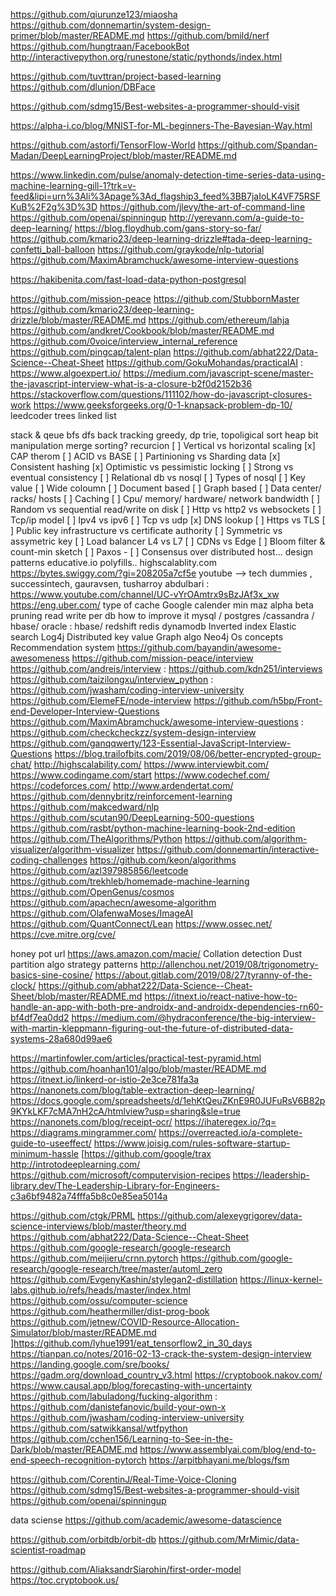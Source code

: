 https://github.com/qiurunze123/miaosha
https://github.com/donnemartin/system-design-primer/blob/master/README.md
https://github.com/bmild/nerf
https://github.com/hungtraan/FacebookBot
http://interactivepython.org/runestone/static/pythonds/index.html

https://github.com/tuvttran/project-based-learning
https://github.com/dlunion/DBFace

https://github.com/sdmg15/Best-websites-a-programmer-should-visit

https://alpha-i.co/blog/MNIST-for-ML-beginners-The-Bayesian-Way.html

https://github.com/astorfi/TensorFlow-World
https://github.com/Spandan-Madan/DeepLearningProject/blob/master/README.md

https://www.linkedin.com/pulse/anomaly-detection-time-series-data-using-machine-learning-gill-1?trk=v-feed&lipi=urn%3Ali%3Apage%3Ad_flagship3_feed%3BB7jaIoLK4VF75RSFKuB%2F2g%3D%3D
https://github.com/jlevy/the-art-of-command-line
https://github.com/openai/spinningup
http://yerevann.com/a-guide-to-deep-learning/
https://blog.floydhub.com/gans-story-so-far/
https://github.com/kmario23/deep-learning-drizzle#tada-deep-learning-confetti_ball-balloon
https://github.com/graykode/nlp-tutorial
https://github.com/MaximAbramchuck/awesome-interview-questions

https://hakibenita.com/fast-load-data-python-postgresql

https://github.com/mission-peace
 https://github.com/StubbornMaster
 https://github.com/kmario23/deep-learning-drizzle/blob/master/README.md
 https://github.com/ethereum/lahja
https://github.com/andkret/Cookbook/blob/master/README.md
https://github.com/0voice/interview_internal_reference
 https://github.com/pingcap/talent-plan
 https://github.com/abhat222/Data-Science--Cheat-Sheet
https://github.com/GokuMohandas/practicalAI
: https://www.algoexpert.io/
 https://medium.com/javascript-scene/master-the-javascript-interview-what-is-a-closure-b2f0d2152b36
https://stackoverflow.com/questions/111102/how-do-javascript-closures-work
 https://www.geeksforgeeks.org/0-1-knapsack-problem-dp-10/
leedcoder
 trees
linked list

stack & qeue
bfs dfs
back tracking
greedy, dp
 trie, topoligical sort
heap
bit manipulation
merge sorting?
recurcion
 [ ] Vertical vs horizontal scaling
[x] CAP therom
[ ] ACID vs BASE
[ ] Partinioning vs Sharding data
[x] Consistent hashing
[x] Optimistic vs pessimistic locking
[ ] Strong vs eventual consistency
[ ] Relational db vs nosql
[ ] Types of nosql
[ ] Key value
[ ] Wide coloumn
[ ] Document based
[ ] Graph based
[ ] Data center/ racks/ hosts
[ ] Caching
[ ] Cpu/ memory/ hardware/ network bandwidth
[ ] Random vs sequential read/write on disk
[ ] Http vs http2 vs websockets
[ ] Tcp/ip model
[ ] Ipv4 vs ipv6
[ ] Tcp vs udp
[x] DNS lookup
[ ] Https vs TLS
[ ] Public key infrastructure vs certificate authority
[ ] Symmetric vs assymetric key
[ ] Load balancer L4 vs L7
[ ] CDNs vs Edge
[ ] Bloom filter & count-min sketch
[ ] Paxos - 
[ ] Consensus over distributed host…
design patterns
educative.io
polyfills..
 highscalablity.com
 https://bytes.swiggy.com/?gi=208205a7cf5e
 youtube --> tech dummies , successintech, gauravsen, tusharroy
abdulbari
: https://www.youtube.com/channel/UC-vYrOAmtrx9sBzJAf3x_xw
 https://eng.uber.com/
 type of cache
Google calender
min maz
alpha beta pruning
 read write per db
 how to improve it mysql / postgres /cassandra / hbase/ oracle : hbase/ redshift
redis
 dynamodb
Inverted index
 Elastic search
 Log4j
 Distributed key value
Graph algo
 Neo4j
Os concepts
 Recommendation system
https://github.com/bayandin/awesome-awesomeness
https://github.com/mission-peace/interview
 https://github.com/andreis/interview
: https://github.com/kdn251/interviews
https://github.com/taizilongxu/interview_python
: https://github.com/jwasham/coding-interview-university
 https://github.com/ElemeFE/node-interview
 https://github.com/h5bp/Front-end-Developer-Interview-Questions
https://github.com/MaximAbramchuck/awesome-interview-questions
: https://github.com/checkcheckzz/system-design-interview
 https://github.com/ganqqwerty/123-Essential-JavaScript-Interview-Questions
https://blog.trailofbits.com/2019/08/06/better-encrypted-group-chat/
 http://highscalability.com/
 https://www.interviewbit.com/
https://www.codingame.com/start
https://www.codechef.com/
https://codeforces.com/
http://www.ardendertat.com/
https://github.com/dennybritz/reinforcement-learning
https://github.com/makcedward/nlp
https://github.com/scutan90/DeepLearning-500-questions
https://github.com/rasbt/python-machine-learning-book-2nd-edition
https://github.com/TheAlgorithms/Python
https://github.com/algorithm-visualizer/algorithm-visualizer
https://github.com/donnemartin/interactive-coding-challenges
https://github.com/keon/algorithms
 https://github.com/azl397985856/leetcode
https://github.com/trekhleb/homemade-machine-learning
 https://github.com/OpenGenus/cosmos
https://github.com/apachecn/awesome-algorithm
https://github.com/OlafenwaMoses/ImageAI
https://github.com/QuantConnect/Lean
 https://www.ossec.net/
https://cve.mitre.org/cve/

 honey pot url
https://aws.amazon.com/macie/
Collation detection
Dust partition algo
 strategy patterns
http://allenchou.net/2019/08/trigonometry-basics-sine-cosine/
https://about.gitlab.com/2019/08/27/tyranny-of-the-clock/
https://github.com/abhat222/Data-Science--Cheat-Sheet/blob/master/README.md
 https://itnext.io/react-native-how-to-handle-an-app-with-both-pre-androidx-and-androidx-dependencies-rn60-bf4df7ea0dd2
https://medium.com/@hydraconference/the-big-interview-with-martin-kleppmann-figuring-out-the-future-of-distributed-data-systems-28a680d99ae6

https://martinfowler.com/articles/practical-test-pyramid.html
https://github.com/hoanhan101/algo/blob/master/README.md
https://itnext.io/linkerd-or-istio-2e3ce781fa3a
 https://nanonets.com/blog/table-extraction-deep-learning/
https://docs.google.com/spreadsheets/d/1ehKtQeuZKnE9R0JUFuRsV6B82p9KYkLKF7cMA7nH2cA/htmlview?usp=sharing&sle=true
https://nanonets.com/blog/receipt-ocr/
https://ihateregex.io/?q=
https://diagrams.mingrammer.com/
https://overreacted.io/a-complete-guide-to-useeffect/
https://www.joisig.com/rules-software-startup-minimum-hassle
[https://github.com/google/trax
http://introtodeeplearning.com/
https://github.com/microsoft/computervision-recipes
 https://leadership-library.dev/The-Leadership-Library-for-Engineers-c3a6bf9482a74fffa5b8c0e85ea5014a

https://github.com/ctgk/PRML
https://github.com/alexeygrigorev/data-science-interviews/blob/master/theory.md
https://github.com/abhat222/Data-Science--Cheat-Sheet
https://github.com/google-research/google-research
https://github.com/meijieru/crnn.pytorch
https://github.com/google-research/google-research/tree/master/automl_zero
https://github.com/EvgenyKashin/stylegan2-distillation
https://linux-kernel-labs.github.io/refs/heads/master/index.html
https://github.com/ossu/computer-science
https://github.com/heathermiller/dist-prog-book
https://github.com/jetnew/COVID-Resource-Allocation-Simulator/blob/master/README.md
]https://github.com/lyhue1991/eat_tensorflow2_in_30_days
 https://tianpan.co/notes/2016-02-13-crack-the-system-design-interview
 https://landing.google.com/sre/books/
 https://gadm.org/download_country_v3.html
 https://cryptobook.nakov.com/
https://www.causal.app/blog/forecasting-with-uncertainty
https://github.com/labuladong/fucking-algorithm
: https://github.com/danistefanovic/build-your-own-x
 https://github.com/jwasham/coding-interview-university
 https://github.com/satwikkansal/wtfpython
https://github.com/cchen156/Learning-to-See-in-the-Dark/blob/master/README.md
https://www.assemblyai.com/blog/end-to-end-speech-recognition-pytorch
https://arpitbhayani.me/blogs/fsm

https://github.com/CorentinJ/Real-Time-Voice-Cloning
https://github.com/sdmg15/Best-websites-a-programmer-should-visit
https://github.com/openai/spinningup

data sciense
https://github.com/academic/awesome-datascience

https://github.com/orbitdb/orbit-db
https://github.com/MrMimic/data-scientist-roadmap

https://github.com/AliaksandrSiarohin/first-order-model
https://toc.cryptobook.us/
